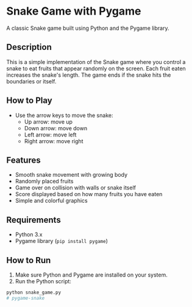 # Snake Game with Pygame

A classic Snake game built using Python and the Pygame library.

## Description

This is a simple implementation of the Snake game where you control a snake to eat fruits that appear randomly on the screen. Each fruit eaten increases the snake's length. The game ends if the snake hits the boundaries or itself.

## How to Play

- Use the arrow keys to move the snake:
  - Up arrow: move up
  - Down arrow: move down
  - Left arrow: move left
  - Right arrow: move right

## Features

- Smooth snake movement with growing body  
- Randomly placed fruits  
- Game over on collision with walls or snake itself  
- Score displayed based on how many fruits you have eaten  
- Simple and colorful graphics  

## Requirements

- Python 3.x  
- Pygame library (`pip install pygame`)

## How to Run

1. Make sure Python and Pygame are installed on your system.  
2. Run the Python script:

```bash
python snake_game.py
#   p y g a m e - s n a k e  
 